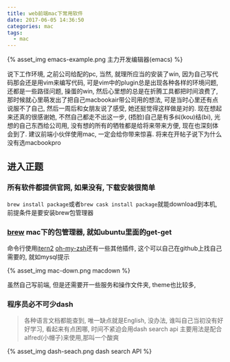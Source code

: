 ```yaml
---
title: web前端mac下常用软件
date: 2017-06-05 14:36:50
categories: mac
tags:
  - mac
---
```


{% asset_img emacs-example.png 主力开发编辑器(emacs) %}

<!-- more -->
说下工作环境,  之前公司给配的pc,  当然, 就理所应当的安装了win, 因为自己写代码那会还是用vim来编写代码, 可是vim中的plugin总是出现各种各样的环境问题,  还都是一些路径问题,  操蛋的win,
然后心里想的总是在折腾工具都把时间浪费了,
那时候就心里萌发出了把自己macbookair带公司用的想法, 可是当时心里还有点说服不了自己, 然后一周后和女朋友说了感受, 她还挺觉得这样做是对的. 现在想起来还真的很感谢她,  不然自己都走不出这一步,
(捂脸)自己是有多纠(kou)结(bi),  光想的自己东西给公司用, 没有想的所有的牺牲都是给将来带来方便, 现在也深刻体会到了. 建议前端小伙伴使用mac, 一定会给你带来惊喜. 将来在开帖子说下为什么没有选macbookpro

## 进入正题

### 所有软件都提供官网, 如果没有, 下载安装很简单
`brew install package`或者`brew cask install package`就能download到本机, 前提条件是要安装brew包管理器

### [brew](https://brew.sh) mac下的包管理器, 就如ubuntu里面的get-get
命令行使用[itern2](https://iterm2.com)   [oh-my-zsh](https://github.com/robbyrussell/oh-my-zsh)还有一些其他插件, 这个可以自己在github上找自己需要的, 就如mysql提示

{% asset_img mac-down.png macdown %}

虽然自己写前端, 但是还需要开一些服务和操作文件夹, theme也比较多,

### 程序员必不可少dash

> 各种语言文档都能查到, 唯一缺点就是English, 没办法, 谁叫自己当初没有好好学习, 看起来有点困哪, 时间不紧迫会用dash search api
> 主要用法是配合alfred(小帽子)来使用,那叫一个酸爽

{% asset_img dash-seach.png dash search API %}
